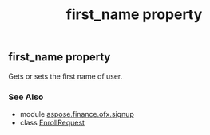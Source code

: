 ﻿---
title: first_name property
second_title: Aspose.Finance for Python via .NET API References
description: 
type: docs
weight: 130
url: /python-net/aspose.finance.ofx.signup/enrollrequest/first_name/
is_root: false
---

## first_name property


Gets or sets the first name of user.

### See Also
* module [aspose.finance.ofx.signup](../../)
* class [EnrollRequest](/finance/python-net/aspose.finance.ofx.signup/enrollrequest)
